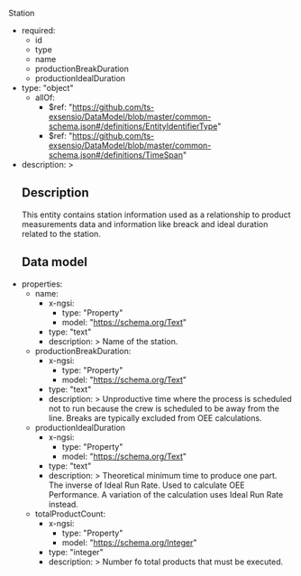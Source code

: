 Station
  - required:
    - id
    - type
    - name
    - productionBreakDuration
    - productionIdealDuration
  - type: "object"
    - allOf:
      - $ref: "https://github.com/ts-exsensio/DataModel/blob/master/common-schema.json#/definitions/EntityIdentifierType"
      - $ref: "https://github.com/ts-exsensio/DataModel/blob/master/common-schema.json#/definitions/TimeSpan"
  - description: >
      ## Description
      This entity contains station information used as a relationship to product measurements data and information like breack and ideal duration related to the station.
      ## Data model
  - properties:
    - name:
      - x-ngsi:
        - type: "Property"
        - model: "https://schema.org/Text"
      - type: "text"
      - description: >
            Name of the station.
    - productionBreakDuration:
      - x-ngsi:
        - type: "Property"
        - model: "https://schema.org/Text"
      - type: "text"
      - description: >
            Unproductive time where the process is scheduled not to run because the crew is scheduled to be away from the line. Breaks are typically excluded from OEE calculations.
    - productionIdealDuration
      - x-ngsi:
        - type: "Property"
        - model: "https://schema.org/Text"
      - type: "text"
      - description: >
            Theoretical minimum time to produce one part. The inverse of Ideal Run Rate. Used to calculate OEE Performance. A variation of the calculation uses Ideal Run Rate instead.
    - totalProductCount:
      - x-ngsi:
        - type: "Property"
        - model: "https://schema.org/Integer"
      - type: "integer"
      - description: >
            Number fo total products that must be executed.
